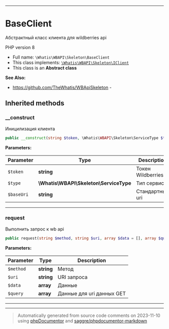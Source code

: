 ***

# BaseClient

Абстрактный класс клиента
для wildberries api

PHP version 8

* Full name: `\Whatis\WBAPI\Skeleton\BaseClient`
* This class implements:
[`\Whatis\WBAPI\Skeleton\IClient`](./IClient.md)
* This class is an **Abstract class**

**See Also:**

* https://github.com/TheWhatis/WBApiSkeleton - 






## Inherited methods


### __construct

Иницилизация клиента

```php
public __construct(string $token, \Whatis\WBAPI\Skeleton\ServiceType $type, string $baseUri = &#039;&#039;): mixed
```








**Parameters:**

| Parameter | Type | Description |
|-----------|------|-------------|
| `$token` | **string** | Токен Wildberries |
| `$type` | **\Whatis\WBAPI\Skeleton\ServiceType** | Тип сервиса |
| `$baseUri` | **string** | Стандартный uri |




***

### request

Выполнить запрос к wb api

```php
public request(string $method, string $uri, array $data = [], array $query = []): array
```








**Parameters:**

| Parameter | Type | Description |
|-----------|------|-------------|
| `$method` | **string** | Метод |
| `$uri` | **string** | URI запроса |
| `$data` | **array** | Данные |
| `$query` | **array** | Данные для uri данных GET |




***


***
> Automatically generated from source code comments on 2023-11-10 using [phpDocumentor](http://www.phpdoc.org/) and [saggre/phpdocumentor-markdown](https://github.com/Saggre/phpDocumentor-markdown)
